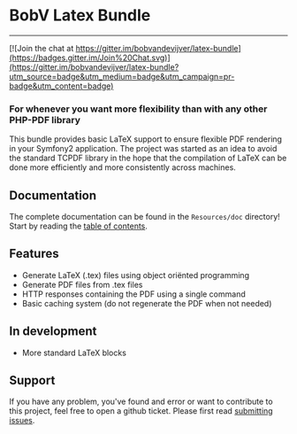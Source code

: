 # BobV Latex Bundle
-------------------------------------

[![Join the chat at https://gitter.im/bobvandevijver/latex-bundle](https://badges.gitter.im/Join%20Chat.svg)](https://gitter.im/bobvandevijver/latex-bundle?utm_source=badge&utm_medium=badge&utm_campaign=pr-badge&utm_content=badge)

### For whenever you want more flexibility than with any other PHP-PDF library
This bundle provides basic LaTeX support to ensure flexible PDF rendering in your Symfony2 application. The project was started as an idea to avoid the standard TCPDF library in the hope that the compilation of LaTeX can be done more efficiently and more consistently across machines. 

## Documentation
The complete documentation can be found in the `Resources/doc` directory! Start by reading the [table of contents](https://github.com/bobvandevijver/latex-bundle/tree/master/Resources/doc/documentation.md).

## Features
* Generate LaTeX (.tex) files using object oriënted programming
* Generate PDF files from .tex files
* HTTP responses containing the PDF using a single command
* Basic caching system (do not regenerate the PDF when not needed)

## In development
* More standard LaTeX blocks

## Support
If you have any problem, you've found and error or want to contribute to this project, feel free to open a github ticket. Please first read [submitting issues](https://github.com/bobvandevijver/latex-bundle/blob/master/Resources/doc/support-and-contribution/submitting-issues.md).